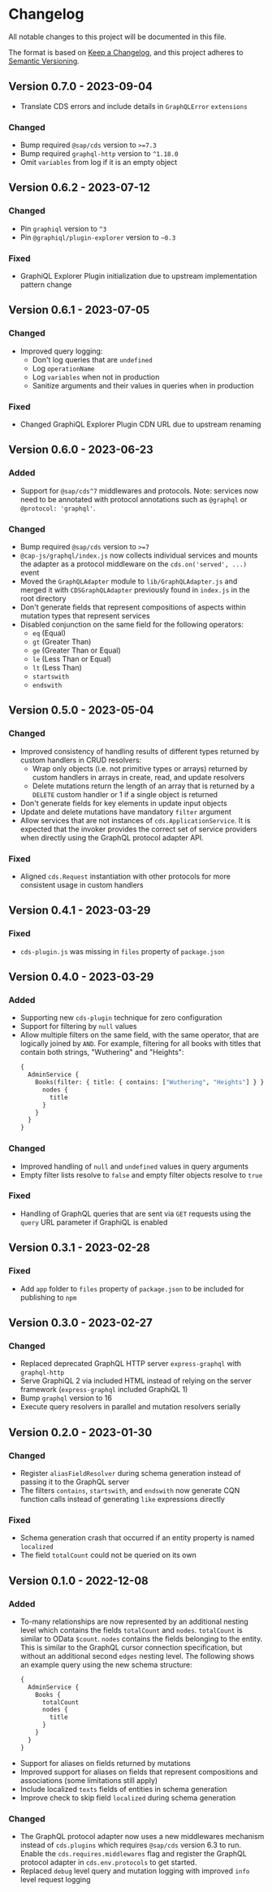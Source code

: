 # Changelog

All notable changes to this project will be documented in this file.

The format is based on [Keep a Changelog](https://keepachangelog.com/en/1.0.0/),
and this project adheres to [Semantic Versioning](https://semver.org/spec/v2.0.0.html).

## Version 0.7.0 - 2023-09-04

- Translate CDS errors and include details in `GraphQLError` `extensions`

### Changed

- Bump required `@sap/cds` version to `>=7.3`
- Bump required `graphql-http` version to `^1.18.0`
- Omit `variables` from log if it is an empty object

## Version 0.6.2 - 2023-07-12

### Changed

- Pin `graphiql` version to `^3`
- Pin `@graphiql/plugin-explorer` version to `~0.3`

### Fixed

- GraphiQL Explorer Plugin initialization due to upstream implementation pattern change

## Version 0.6.1 - 2023-07-05

### Changed

- Improved query logging:
  + Don't log queries that are `undefined`
  + Log `operationName`
  + Log `variables` when not in production
  + Sanitize arguments and their values in queries when in production

### Fixed

- Changed GraphiQL Explorer Plugin CDN URL due to upstream renaming

## Version 0.6.0 - 2023-06-23

### Added

- Support for `@sap/cds^7` middlewares and protocols. Note: services now need to be annotated with protocol annotations such as `@graphql` or `@protocol: 'graphql'`.

### Changed

- Bump required `@sap/cds` version to `>=7`
- `@cap-js/graphql/index.js` now collects individual services and mounts the adapter as a protocol middleware on the `cds.on('served', ...)` event
- Moved the `GraphQLAdapter` module to `lib/GraphQLAdapter.js` and merged it with `CDSGraphQLAdapter` previously found in `index.js` in the root directory
- Don't generate fields that represent compositions of aspects within mutation types that represent services
- Disabled conjunction on the same field for the following operators:
  + `eq` (Equal)
  + `gt` (Greater Than)
  + `ge` (Greater Than or Equal)
  + `le` (Less Than or Equal)
  + `lt` (Less Than)
  + `startswith`
  + `endswith`

## Version 0.5.0 - 2023-05-04

### Changed

- Improved consistency of handling results of different types returned by custom handlers in CRUD resolvers:
  + Wrap only objects (i.e. not primitive types or arrays) returned by custom handlers in arrays in create, read, and update resolvers
  + Delete mutations return the length of an array that is returned by a `DELETE` custom handler or 1 if a single object is returned
- Don't generate fields for key elements in update input objects
- Update and delete mutations have mandatory `filter` argument
- Allow services that are not instances of `cds.ApplicationService`. It is expected that the invoker provides the correct set of service providers when directly using the GraphQL protocol adapter API.

### Fixed

- Aligned `cds.Request` instantiation with other protocols for more consistent usage in custom handlers

## Version 0.4.1 - 2023-03-29

### Fixed

- `cds-plugin.js` was missing in `files` property of `package.json`

## Version 0.4.0 - 2023-03-29

### Added

- Supporting new `cds-plugin` technique for zero configuration
- Support for filtering by `null` values
- Allow multiple filters on the same field, with the same operator, that are logically joined by `AND`. For example, filtering for all books with titles that contain both strings, "Wuthering" and "Heights":
  ```graphql
  {
    AdminService {
      Books(filter: { title: { contains: ["Wuthering", "Heights"] } }) {
        nodes {
          title
        }
      }
    }
  }
  ```

### Changed

- Improved handling of `null` and `undefined` values in query arguments
- Empty filter lists resolve to `false` and empty filter objects resolve to `true`

### Fixed

- Handling of GraphQL queries that are sent via `GET` requests using the `query` URL parameter if GraphiQL is enabled

## Version 0.3.1 - 2023-02-28

### Fixed

- Add `app` folder to `files` property of `package.json` to be included for publishing to `npm`

## Version 0.3.0 - 2023-02-27

### Changed

- Replaced deprecated GraphQL HTTP server `express-graphql` with `graphql-http`
- Serve GraphiQL 2 via included HTML instead of relying on the server framework (`express-graphql` included GraphiQL 1)
- Bump `graphql` version to 16
- Execute query resolvers in parallel and mutation resolvers serially

## Version 0.2.0 - 2023-01-30

### Changed

- Register `aliasFieldResolver` during schema generation instead of passing it to the GraphQL server
- The filters `contains`, `startswith`, and `endswith` now generate CQN function calls instead of generating `like` expressions directly

### Fixed

- Schema generation crash that occurred if an entity property is named `localized`
- The field `totalCount` could not be queried on its own

## Version 0.1.0 - 2022-12-08

### Added

- To-many relationships are now represented by an additional nesting level which contains the fields `totalCount` and `nodes`. `totalCount` is similar to OData `$count`. `nodes` contains the fields belonging to the entity. This is similar to the GraphQL cursor connection specification, but without an additional second `edges` nesting level. The following shows an example query using the new schema structure:
  ```graphql
  {
    AdminService {
      Books {
        totalCount
        nodes {
          title
        }
      }
    }
  }
  ```
- Support for aliases on fields returned by mutations
- Improved support for aliases on fields that represent compositions and associations (some limitations still apply)
- Include localized `texts` fields of entities in schema generation
- Improve check to skip field `localized` during schema generation

### Changed

- The GraphQL protocol adapter now uses a new middlewares mechanism instead of `cds.plugins` which requires `@sap/cds` version 6.3 to run. Enable the `cds.requires.middlewares` flag and register the GraphQL protocol adapter in `cds.env.protocols` to get started.
- Replaced `debug` level query and mutation logging with improved `info` level request logging
